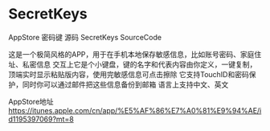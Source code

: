 # SecretKeys

AppStore 密码键 源码 SecretKeys SourceCode

这是一个极简风格的APP，用于在手机本地保存敏感信息，比如账号密码、家庭住址、私密信息
交互上它是个小键盘，键的名字和代表内容由你定义，一键复制，顶端实时显示粘贴版内容，使用完敏感信息可点击擦除
它支持TouchID和密码保护，同时你可以通过邮件把这些信息备份到邮箱
语言上支持中文、英文

AppStore地址 https://itunes.apple.com/cn/app/%E5%AF%86%E7%A0%81%E9%94%AE/id1195397069?mt=8
